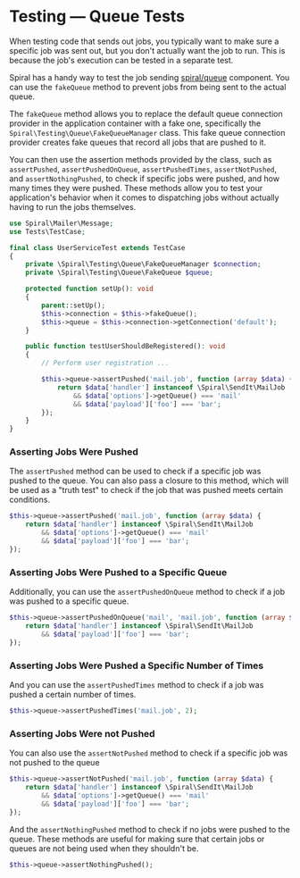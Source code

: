 # Testing — Queue Tests

When testing code that sends out jobs, you typically want to make sure a specific job was sent out, but you don't
actually want the job to run. This is because the job's execution can be tested in a separate test.

Spiral has a handy way to test the job sending [spiral/queue](../queue/configuration.md) component. You can use 
the `fakeQueue` method to prevent jobs from being sent to the actual queue.

The `fakeQueue` method allows you to replace the default queue connection provider in the application container with a
fake one, specifically the `Spiral\Testing\Queue\FakeQueueManager` class. This fake queue connection provider creates
fake queues that record all jobs that are pushed to it.

You can then use the assertion methods provided by the class, such as `assertPushed`, `assertPushedOnQueue`, 
`assertPushedTimes`, `assertNotPushed`, and `assertNothingPushed`, to check if specific jobs were pushed, and how many 
times they were pushed. These methods allow you to test your application's behavior when it comes to dispatching jobs 
without actually having to run the jobs themselves.

```php
use Spiral\Mailer\Message;
use Tests\TestCase;

final class UserServiceTest extends TestCase
{
    private \Spiral\Testing\Queue\FakeQueueManager $connection;
    private \Spiral\Testing\Queue\FakeQueue $queue;

    protected function setUp(): void
    {
        parent::setUp();
        $this->connection = $this->fakeQueue();
        $this->queue = $this->connection->getConnection('default');
    }

    public function testUserShouldBeRegistered(): void
    {
        // Perform user registration ...

        $this->queue->assertPushed('mail.job', function (array $data) {
            return $data['handler'] instanceof \Spiral\SendIt\MailJob
                && $data['options']->getQueue() === 'mail'
                && $data['payload']['foo'] === 'bar';
        });
    }
}
```

### Asserting Jobs Were Pushed

The `assertPushed` method can be used to check if a specific job was pushed to the queue. You can also pass a closure to
this method, which will be used as a "truth test" to check if the job that was pushed meets certain conditions.

```php
$this->queue->assertPushed('mail.job', function (array $data) {
    return $data['handler'] instanceof \Spiral\SendIt\MailJob
        && $data['options']->getQueue() === 'mail'
        && $data['payload']['foo'] === 'bar';
});
```

### Asserting Jobs Were Pushed to a Specific Queue

Additionally, you can use the `assertPushedOnQueue` method to check if a job was pushed to a specific queue.

```php
$this->queue->assertPushedOnQueue('mail', 'mail.job', function (array $data) {
    return $data['handler'] instanceof \Spiral\SendIt\MailJob
        && $data['payload']['foo'] === 'bar';
});
```

### Asserting Jobs Were Pushed a Specific Number of Times

And you can use the `assertPushedTimes` method to check if a job was pushed a certain number of times.

```php
$this->queue->assertPushedTimes('mail.job', 2);
```

### Asserting Jobs Were not Pushed

You can also use the `assertNotPushed` method to check if a specific job was not pushed to the queue

```php
$this->queue->assertNotPushed('mail.job', function (array $data) {
    return $data['handler'] instanceof \Spiral\SendIt\MailJob
        && $data['options']->getQueue() === 'mail'
        && $data['payload']['foo'] === 'bar';
});
```

And the `assertNothingPushed` method to check if no jobs were pushed to the queue. These methods are useful for making
sure that certain jobs or queues are not being used when they shouldn't be.

```php
$this->queue->assertNothingPushed();
```
